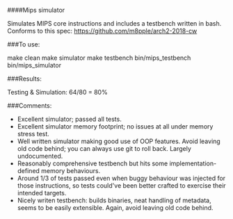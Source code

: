 ####Mips simulator

Simulates MIPS core instructions and includes a testbench written in bash.
Conforms to this spec:
https://github.com/m8pple/arch2-2018-cw

###To use:

make clean
make simulator
make testbench
bin/mips_testbench  bin/mips_simulator


###Results:

Testing & Simulation: 64/80 = 80%

###Comments:
- Excellent simulator; passed all tests.
- Excellent simulator memory footprint; no issues at all under memory stress test.
- Well written simulator making good use of OOP features. Avoid leaving old code behind; you can always use git to roll back. Largely undocumented.
- Reasonably comprehensive testbench but hits some implementation-defined memory behaviours.
- Around 1/3 of tests passed even when buggy behaviour was injected for those instructions, so tests could've been better crafted to exercise their intended targets.
- Nicely writen testbench: builds binaries, neat handling of metadata, seems to be easily extensible. Again, avoid leaving old code behind.